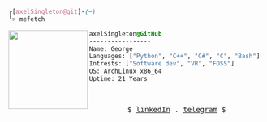 ```css
┌[axelSingleton@git]-(~)
└> mefetch
```
 
<div style="display:block;text-align:left"><img align="left" src="https://user-images.githubusercontent.com/56447720/215329483-0f7dcda1-71a7-495a-9097-2393af297636.png" border="0" style="width:156px;">
  
  ```css
  axelSingleton@GitHub
  -----------------
  Name: George
  Languages: ["Python", "C++", "C#", "C", "Bash"]
  Intrests: ["Software dev", "VR", "FOSS"]
  OS: ArchLinux x86_64  
  Uptime: 21 Years
  ```
</div>
<br />
<p align="center">
  <samp>
   $ <a href="linkedin.com/in/georgy-kolokutin-0300151a5" target="_blank">linkedIn</a> . <a href="https://t.me/Axel760" target="_blank">telegram</a> $
  </samp>
</p>
